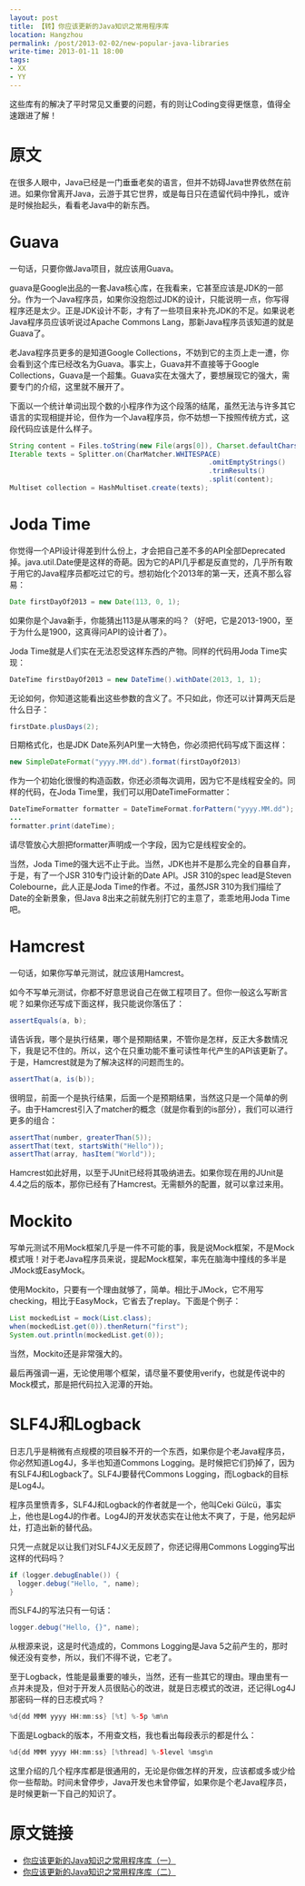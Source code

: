 ```yaml
---
layout: post
title: 【转】你应该更新的Java知识之常用程序库
location: Hangzhou
permalink: /post/2013-02-02/new-popular-java-libraries
write-time: 2013-01-11 18:00
tags:
- XX
- YY
---
```


这些库有的解决了平时常见又重要的问题，有的则让Coding变得更惬意，值得全速跟进了解！

原文
===============

在很多人眼中，Java已经是一门垂垂老矣的语言，但并不妨碍Java世界依然在前进。如果你曾离开Java，云游于其它世界，或是每日只在遗留代码中挣扎，或许是时候抬起头，看看老Java中的新东西。

Guava
======================

一句话，只要你做Java项目，就应该用Guava。

guava是Google出品的一套Java核心库，在我看来，它甚至应该是JDK的一部分。作为一个Java程序员，如果你没抱怨过JDK的设计，只能说明一点，你写得程序还是太少。正是JDK设计不彰，才有了一些项目来补充JDK的不足。如果说老Java程序员应该听说过Apache Commons Lang，那新Java程序员该知道的就是Guava了。

老Java程序员更多的是知道Google Collections，不妨到它的主页上走一遭，你会看到这个库已经改名为Guava。事实上，Guava并不直接等于Google Collections，Guava是一个超集。Guava实在太强大了，要想展现它的强大，需要专门的介绍，这里就不展开了。

下面以一个统计单词出现个数的小程序作为这个段落的结尾，虽然无法与许多其它语言的实现相提并论，但作为一个Java程序员，你不妨想一下按照传统方式，这段代码应该是什么样子。

```java
String content = Files.toString(new File(args[0]), Charset.defaultCharset());
Iterable texts = Splitter.on(CharMatcher.WHITESPACE)
                                                 .omitEmptyStrings()
                                                 .trimResults()
                                                 .split(content);
Multiset collection = HashMultiset.create(texts);
```

Joda Time
======================

你觉得一个API设计得差到什么份上，才会把自己差不多的API全部Deprecated掉。java.util.Date便是这样的奇葩。因为它的API几乎都是反直觉的，几乎所有敢于用它的Java程序员都吃过它的亏。想初始化个2013年的第一天，还真不那么容易：

```java
Date firstDayOf2013 = new Date(113, 0, 1);
```

如果你是个Java新手，你能猜出113是从哪来的吗？（好吧，它是2013-1900，至于为什么是1900，这真得问API的设计者了）。

Joda Time就是人们实在无法忍受这样东西的产物。同样的代码用Joda Time实现：

```java
DateTime firstDayOf2013 = new DateTime().withDate(2013, 1, 1);
```

无论如何，你知道这能看出这些参数的含义了。不只如此，你还可以计算两天后是什么日子：

```java
firstDate.plusDays(2);
```

日期格式化，也是JDK Date系列API里一大特色，你必须把代码写成下面这样：

```java
new SimpleDateFormat("yyyy.MM.dd").format(firstDayOf2013)
```

作为一个初始化很慢的构造函数，你还必须每次调用，因为它不是线程安全的。同样的代码，在Joda Time里，我们可以用DateTimeFormatter：

```java
DateTimeFormatter formatter = DateTimeFormat.forPattern("yyyy.MM.dd");
...
formatter.print(dateTime);
```

请尽管放心大胆把formatter声明成一个字段，因为它是线程安全的。

当然，Joda Time的强大远不止于此。当然，JDK也并不是那么完全的自暴自弃，于是，有了一个JSR 310专门设计新的Date API。JSR 310的spec lead是Steven Colebourne，此人正是Joda Time的作者。不过，虽然JSR 310为我们描绘了Date的全新景象，但Java 8出来之前就先别打它的主意了，乖乖地用Joda Time吧。


Hamcrest
=====================

一句话，如果你写单元测试，就应该用Hamcrest。

如今不写单元测试，你都不好意思说自己在做工程项目了。但你一般这么写断言呢？如果你还写成下面这样，我只能说你落伍了：

```java
assertEquals(a, b);
```

请告诉我，哪个是执行结果，哪个是预期结果，不管你是怎样，反正大多数情况下，我是记不住的。所以，这个在只重功能不重可读性年代产生的API该更新了。于是，Hamcrest就是为了解决这样的问题而生的。

```java
assertThat(a, is(b));
```

很明显，前面一个是执行结果，后面一个是预期结果，当然这只是一个简单的例子。由于Hamcrest引入了matcher的概念（就是你看到的is部分），我们可以进行更多的组合：

```java
assertThat(number, greaterThan(5));
assertThat(text, startsWith("Hello"));
assertThat(array, hasItem("World"));
```

Hamcrest如此好用，以至于JUnit已经将其吸纳进去。如果你现在用的JUnit是4.4之后的版本，那你已经有了Hamcrest。无需额外的配置，就可以拿过来用。

Mockito
=======================

写单元测试不用Mock框架几乎是一件不可能的事，我是说Mock框架，不是Mock模式哦！对于老Java程序员来说，提起Mock框架，率先在脑海中撞线的多半是JMock或EasyMock。

使用Mockito，只要有一个理由就够了，简单。相比于JMock，它不用写checking，相比于EasyMock，它省去了replay。下面是个例子：

```java
List mockedList = mock(List.class);
when(mockedList.get(0)).thenReturn("first");
System.out.println(mockedList.get(0));
```

当然，Mockito还是非常强大的。

最后再强调一遍，无论使用哪个框架，请尽量不要使用verify，也就是传说中的Mock模式，那是把代码拉入泥潭的开始。

SLF4J和Logback
==========================

日志几乎是稍微有点规模的项目躲不开的一个东西，如果你是个老Java程序员，你必然知道Log4J，多半也知道Commons Logging。是时候把它们扔掉了，因为有SLF4J和Logback了。SLF4J要替代Commons Logging，而Logback的目标是Log4J。

程序员里愤青多，SLF4J和Logback的作者就是一个，他叫Ceki Gülcü，事实上，他也是Log4J的作者。Log4J的开发状态实在让他太不爽了，于是，他另起炉灶，打造出新的替代品。

只凭一点就足以让我们对SLF4J义无反顾了，你还记得用Commons Logging写出这样的代码吗？

```java
if (logger.debugEnable()) {
  logger.debug("Hello, ", name);
}
```

而SLF4J的写法只有一句话：

```java
logger.debug("Hello, {}", name);
```

从根源来说，这是时代造成的，Commons Logging是Java 5之前产生的，那时候还没有变参，所以，我们不得不说，它老了。

至于Logback，性能是最重要的噱头，当然，还有一些其它的理由。理由里有一点并未提及，但对于开发人员很贴心的改进，就是日志模式的改进，还记得Log4J那密码一样的日志模式吗？

```java
%d{dd MMM yyyy HH:mm:ss} [%t] %-5p %m%n
```

下面是Logback的版本，不用查文档，我也看出每段表示的都是什么：

```java
%d{dd MMM yyyy HH:mm:ss} [%thread] %-5level %msg%n
```

这里介绍的几个程序库都是很通用的，无论是你做怎样的开发，应该都或多或少给你一些帮助。时间未曾停步，Java开发也未曾停留，如果你是个老Java程序员，是时候更新一下自己的知识了。

原文链接
================

- [你应该更新的Java知识之常用程序库（一）](http://dreamhead.blogbus.com/logs/226738702.html "你应该更新的Java知识之常用程序库（一）")
- [你应该更新的Java知识之常用程序库（二）](http://dreamhead.blogbus.com/logs/226738756.html "你应该更新的Java知识之常用程序库（二）")